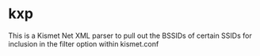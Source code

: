 kxp
====
This is a Kismet Net XML parser to pull out the BSSIDs of certain SSIDs for inclusion in the filter option within kismet.conf<br>